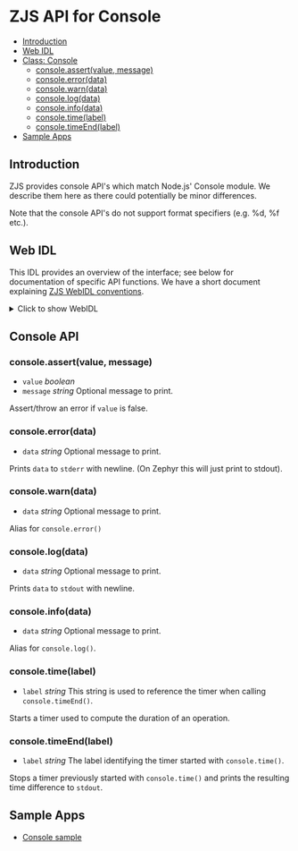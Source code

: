 ZJS API for Console
==================

* [Introduction](#introduction)
* [Web IDL](#web-idl)
* [Class: Console](#console-api)
  * [console.assert(value, message)](#consoleassertvalue-message)
  * [console.error(data)](#consoleerrordata)
  * [console.warn(data)](#consolewarndata)
  * [console.log(data)](#consolelogdata)
  * [console.info(data)](#consoleinfodata)
  * [console.time(label)](#consoletimelabel)
  * [console.timeEnd(label)](#consoletimeendlabel)
* [Sample Apps](#sample-apps)

Introduction
------------
ZJS provides console API's which match Node.js' Console module. We describe them here as there could
potentially be minor differences.

Note that the console API's do not support format specifiers (e.g. %d, %f etc.).

Web IDL
-------
This IDL provides an overview of the interface; see below for
documentation of specific API functions.  We have a short document
explaining [ZJS WebIDL conventions](Notes_on_WebIDL.md).

<details>
<summary>Click to show WebIDL</summary>
<pre>
// require returns a Console object
// var console = require('console');<p><p>[ReturnFromRequire]
interface Console {
    void assert(boolean value, optional string message);
    void error(optional string data);
    void log(optional string data);
    void info(optional string data);
    void time(string label);
    void timeEnd(string label);
};
</pre>
</details>

Console API
-----------

### console.assert(value, message)
* `value` *boolean*
*  `message` *string* Optional message to print.

Assert/throw an error if `value` is false.

### console.error(data)
* `data` *string* Optional message to print.

Prints `data` to `stderr` with newline. (On Zephyr this will just print to stdout).

### console.warn(data)
* `data` *string* Optional message to print.

Alias for `console.error()`

### console.log(data)
* `data` *string* Optional message to print.

Prints `data` to `stdout` with newline.

### console.info(data)
* `data` *string* Optional message to print.

Alias for `console.log()`.

### console.time(label)
* `label` *string* This string is used to reference the timer when calling `console.timeEnd()`.

Starts a timer used to compute the duration of an operation.

### console.timeEnd(label)
* `label` *string* The label identifying the timer started with `console.time()`.

Stops a timer previously started with `console.time()` and prints the resulting time difference to `stdout`.

Sample Apps
-----------
* [Console sample](../samples/tests/Console.js)
